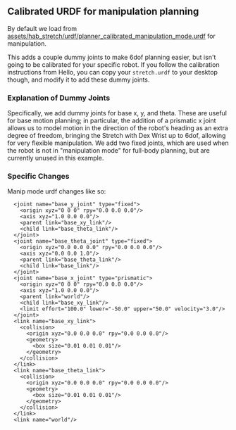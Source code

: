 ## Calibrated URDF for manipulation planning

By default we load from [assets/hab_stretch/urdf/planner_calibrated_manipulation_mode.urdf](assets/hab_stretch/urdf/planner_calibrated_manipulation_mode.urdf) for manipulation.

This adds a couple dummy joints to make 6dof planning easier, but isn't going to be calibrated for your specific robot. If you follow the calibration instructions from Hello, you can copy your `stretch.urdf` to your desktop though, and modify it to add these dummy joints.

### Explanation of Dummy Joints

Specifically, we add dummy joints for base x, y, and theta. These are useful for base motion planning; in particular, the addition of a prismatic x joint allows us to model motion in the direction of the robot's heading as an extra degree of freedom, bringing the Stretch with Dex Wrist up to 6dof, allowing for very flexible manipulation. We add two fixed joints, which are used when the robot is not in "manipulation mode" for full-body planning, but are currently unused in this example.


### Specific Changes

Manip mode urdf changes like so:
```
  <joint name="base_y_joint" type="fixed">
    <origin xyz="0 0 0" rpy="0.0 0.0 0.0"/>
    <axis xyz="1.0 0.0 0.0"/>
    <parent link="base_xy_link"/>
    <child link="base_theta_link"/>
  </joint>
  <joint name="base_theta_joint" type="fixed">
    <origin xyz="0.0 0.0 0.0" rpy="0.0 0.0 0.0"/>
    <axis xyz="0.0 0.0 1.0"/>
    <parent link="base_theta_link"/>
    <child link="base_link"/>
  </joint>
  <joint name="base_x_joint" type="prismatic">
    <origin xyz="0 0 0" rpy="0.0 0.0 0.0"/>
    <axis xyz="1.0 0.0 0.0"/>
    <parent link="world"/>
    <child link="base_xy_link"/>
    <limit effort="100.0" lower="-50.0" upper="50.0" velocity="3.0"/>
  </joint>
  <link name="base_xy_link">
    <collision>
      <origin xyz="0.0 0.0 0.0" rpy="0.0 0.0 0.0"/>
      <geometry>
        <box size="0.01 0.01 0.01"/>
      </geometry>
    </collision>
  </link>
  <link name="base_theta_link">
    <collision>
      <origin xyz="0.0 0.0 0.0" rpy="0.0 0.0 0.0"/>
      <geometry>
        <box size="0.01 0.01 0.01"/>
      </geometry>
    </collision>
  </link>
  <link name="world"/>
```
